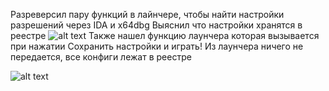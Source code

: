 Разреверсил пару функций в лайнчере, чтобы найти настройки разрешений через IDA и x64dbg
Выяснил что настройки хранятся в реестре
![alt text](Pasted_image_20250830185611.png)
Также нашел функцию лаунчера которая вызывается при нажатии Сохранить настройки и играть! Из лаунчера ничего не передается, все конфиги лежат в реестре

![alt text](Pasted_image_20250830185910.png)
